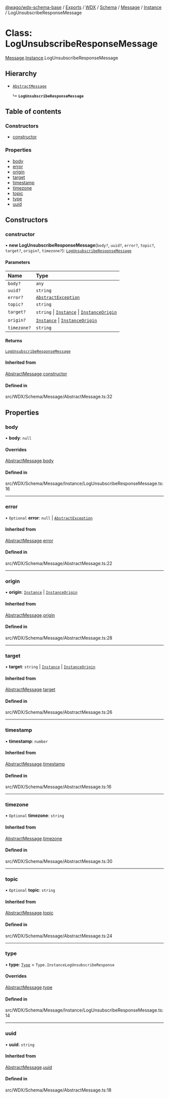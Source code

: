 [@wago/wdx-schema-base](../README.md) / [Exports](../modules.md) / [WDX](../modules/WDX.md) / [Schema](../modules/WDX.Schema.md) / [Message](../modules/WDX.Schema.Message.md) / [Instance](../modules/WDX.Schema.Message.Instance.md) / LogUnsubscribeResponseMessage

# Class: LogUnsubscribeResponseMessage

[Message](../modules/WDX.Schema.Message.md).[Instance](../modules/WDX.Schema.Message.Instance.md).LogUnsubscribeResponseMessage

## Hierarchy

- [`AbstractMessage`](WDX.Schema.Message.AbstractMessage.md)

  ↳ **`LogUnsubscribeResponseMessage`**

## Table of contents

### Constructors

- [constructor](WDX.Schema.Message.Instance.LogUnsubscribeResponseMessage.md#constructor)

### Properties

- [body](WDX.Schema.Message.Instance.LogUnsubscribeResponseMessage.md#body)
- [error](WDX.Schema.Message.Instance.LogUnsubscribeResponseMessage.md#error)
- [origin](WDX.Schema.Message.Instance.LogUnsubscribeResponseMessage.md#origin)
- [target](WDX.Schema.Message.Instance.LogUnsubscribeResponseMessage.md#target)
- [timestamp](WDX.Schema.Message.Instance.LogUnsubscribeResponseMessage.md#timestamp)
- [timezone](WDX.Schema.Message.Instance.LogUnsubscribeResponseMessage.md#timezone)
- [topic](WDX.Schema.Message.Instance.LogUnsubscribeResponseMessage.md#topic)
- [type](WDX.Schema.Message.Instance.LogUnsubscribeResponseMessage.md#type)
- [uuid](WDX.Schema.Message.Instance.LogUnsubscribeResponseMessage.md#uuid)

## Constructors

### constructor

• **new LogUnsubscribeResponseMessage**(`body?`, `uuid?`, `error?`, `topic?`, `target?`, `origin?`, `timezone?`): [`LogUnsubscribeResponseMessage`](WDX.Schema.Message.Instance.LogUnsubscribeResponseMessage.md)

#### Parameters

| Name | Type |
| :------ | :------ |
| `body?` | `any` |
| `uuid?` | `string` |
| `error?` | [`AbstractException`](WDX.Schema.Model.Exception.AbstractException.md) |
| `topic?` | `string` |
| `target?` | `string` \| [`Instance`](WDX.Schema.Model.Instance.Instance.md) \| [`InstanceOrigin`](WDX.Schema.Model.Instance.InstanceOrigin.md) |
| `origin?` | [`Instance`](WDX.Schema.Model.Instance.Instance.md) \| [`InstanceOrigin`](WDX.Schema.Model.Instance.InstanceOrigin.md) |
| `timezone?` | `string` |

#### Returns

[`LogUnsubscribeResponseMessage`](WDX.Schema.Message.Instance.LogUnsubscribeResponseMessage.md)

#### Inherited from

[AbstractMessage](WDX.Schema.Message.AbstractMessage.md).[constructor](WDX.Schema.Message.AbstractMessage.md#constructor)

#### Defined in

src/WDX/Schema/Message/AbstractMessage.ts:32

## Properties

### body

• **body**: ``null``

#### Overrides

[AbstractMessage](WDX.Schema.Message.AbstractMessage.md).[body](WDX.Schema.Message.AbstractMessage.md#body)

#### Defined in

src/WDX/Schema/Message/Instance/LogUnsubscribeResponseMessage.ts:16

___

### error

• `Optional` **error**: ``null`` \| [`AbstractException`](WDX.Schema.Model.Exception.AbstractException.md)

#### Inherited from

[AbstractMessage](WDX.Schema.Message.AbstractMessage.md).[error](WDX.Schema.Message.AbstractMessage.md#error)

#### Defined in

src/WDX/Schema/Message/AbstractMessage.ts:22

___

### origin

• **origin**: [`Instance`](WDX.Schema.Model.Instance.Instance.md) \| [`InstanceOrigin`](WDX.Schema.Model.Instance.InstanceOrigin.md)

#### Inherited from

[AbstractMessage](WDX.Schema.Message.AbstractMessage.md).[origin](WDX.Schema.Message.AbstractMessage.md#origin)

#### Defined in

src/WDX/Schema/Message/AbstractMessage.ts:28

___

### target

• **target**: `string` \| [`Instance`](WDX.Schema.Model.Instance.Instance.md) \| [`InstanceOrigin`](WDX.Schema.Model.Instance.InstanceOrigin.md)

#### Inherited from

[AbstractMessage](WDX.Schema.Message.AbstractMessage.md).[target](WDX.Schema.Message.AbstractMessage.md#target)

#### Defined in

src/WDX/Schema/Message/AbstractMessage.ts:26

___

### timestamp

• **timestamp**: `number`

#### Inherited from

[AbstractMessage](WDX.Schema.Message.AbstractMessage.md).[timestamp](WDX.Schema.Message.AbstractMessage.md#timestamp)

#### Defined in

src/WDX/Schema/Message/AbstractMessage.ts:16

___

### timezone

• `Optional` **timezone**: `string`

#### Inherited from

[AbstractMessage](WDX.Schema.Message.AbstractMessage.md).[timezone](WDX.Schema.Message.AbstractMessage.md#timezone)

#### Defined in

src/WDX/Schema/Message/AbstractMessage.ts:30

___

### topic

• `Optional` **topic**: `string`

#### Inherited from

[AbstractMessage](WDX.Schema.Message.AbstractMessage.md).[topic](WDX.Schema.Message.AbstractMessage.md#topic)

#### Defined in

src/WDX/Schema/Message/AbstractMessage.ts:24

___

### type

• **type**: [`Type`](../enums/WDX.Schema.Message.Type.md) = `Type.InstanceLogUnsubscribeResponse`

#### Overrides

[AbstractMessage](WDX.Schema.Message.AbstractMessage.md).[type](WDX.Schema.Message.AbstractMessage.md#type)

#### Defined in

src/WDX/Schema/Message/Instance/LogUnsubscribeResponseMessage.ts:14

___

### uuid

• **uuid**: `string`

#### Inherited from

[AbstractMessage](WDX.Schema.Message.AbstractMessage.md).[uuid](WDX.Schema.Message.AbstractMessage.md#uuid)

#### Defined in

src/WDX/Schema/Message/AbstractMessage.ts:18
